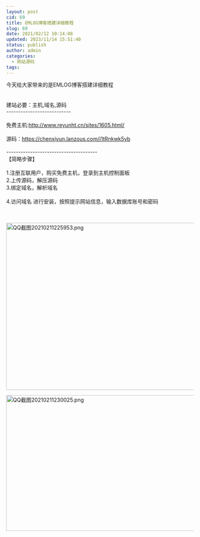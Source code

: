 ```yaml
---
layout: post
cid: 69
title: EMLOG博客搭建详细教程
slug: 69
date: 2021/02/12 10:14:08
updated: 2023/11/14 15:51:40
status: publish
author: admin
categories: 
  - 网站源码
tags: 
---
```



<div alt="潮男心博客 www.cnx0.com" >
				今天给大家带来的是EMLOG博客搭建详细教程<br><br><br>
建站必要：主机,域名,源码<br>
---------------------------<br><br>
免费主机:<a href="http://www.reyunht.cn/sites/1605.html/" target="_blank">http://www.reyunht.cn/sites/1605.html/</a><br><br>
源码：<a href="https://chenxiyun.lanzous.com/i1tRnkwk5yb" target="_blank">https://chenxiyun.lanzous.com/i1tRnkwk5yb</a><br><br>
--------------------------------------<br>
【简略步骤】<br><br>
1.注册互联用户，购买免费主机，登录到主机控制面板<br>
2.上传源码，解压源码<br>
3.绑定域名，解析域名<br><br>
4.访问域名 进行安装，按照提示网站信息，输入数据库账号和密码<br><br><br><p style="white-space:nowrap;">
	<a target="_blank" href="https://www.dbg188.com/content/uploadfile/202102/73681613055748.png" id="ematt:23291"><img src="https://www.dbg188.com/content/uploadfile/202102/73681613055748.png" title="点击查看原图" alt="QQ截图20210211225953.png" border="0" width="713" height="448"></a>
</p>
<p style="white-space:nowrap;">
	<a target="_blank" href="https://www.dbg188.com/content/uploadfile/202102/16f61613055749.png" id="ematt:23293"><img src="https://www.dbg188.com/content/uploadfile/202102/16f61613055749.png" title="点击查看原图" alt="QQ截图20210211230025.png" border="0" width="702" height="364"></a>
</p>			</div>
			